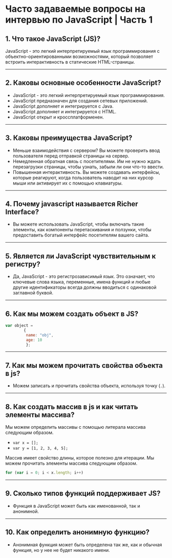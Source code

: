 # Часто задаваемые вопросы на интервью по JavaScript | Часть 1

## 1. Что такое JavaScript (JS)?
JavaScript - это легкий интерпретируемый язык программирования с объектно-ориентированными возможностями, который позволяет встроить интерактивность в статические HTML-страницы.

---

## 2. Каковы основные особенности JavaScript?
* JavaScript - это легкий интерпретируемый язык программирования.
* JavaScript предназначен для создания сетевых приложений.
* JavaScript дополняет и интегрируется с Java.
* JavaScript дополняет и интегрируется с HTML.
* JavaScript открыт и кроссплатформенен.

---

## 3. Каковы преимущества JavaScript?
* Меньше взаимодействия с сервером? Вы можете проверить ввод пользователя перед отправкой страницы на сервер.
* Немедленная обратная связь с посетителями. Им не нужно ждать перезагрузки страницы, чтобы узнать, забыли ли они что-то ввести.
* Повышенная интерактивность. Вы можете создавать интерфейсы, которые реагируют, когда пользователь наводит на них курсор мыши или активирует их с помощью клавиатуры.

---

## 4. Почему javascript называется Richer Interface?
* Вы можете использовать JavaScript, чтобы включать такие элементы, как компоненты перетаскивания и ползунки, чтобы предоставить богатый интерфейс посетителям вашего сайта.

---

## 5. Является ли JavaScript чувствительным к регистру?
* Да, JavaScript - это регистрозависимый язык. Это означает, что ключевые слова языка, переменные, имена функций и любые другие идентификаторы всегда должны вводиться с одинаковой заглавной буквой.

---

## 6. Как мы можем создать объект в JS?
```js
var object = 
        { 
         name: "obj",
         age: 10
         };
```

---

## 7. Как мы можем прочитать свойства объекта в js?
* Можем записать и прочитать свойства объекта, используя точку (`.`).

---

## 8. Как создать массив в js и как читать элементы массива?
Мы можем определить массивы с помощью литерала массива следующим образом.
* `var x = [];`
* `var y = [1, 2, 3, 4, 5];`

Массив имеет свойство длины, которое полезно для итерации. Мы можем прочитать элементы массива следующим образом.

```js
for (var i = 0; i < x.length; i++)
```

---

## 9. Сколько типов функций поддерживает JS?
* Функция в JavaScript может быть как именованной, так и анонимной.

---

## 10. Как определить анонимную функцию?
* Анонимная функция может быть определена так же, как и обычная функция, но у нее не будет никакого имени.